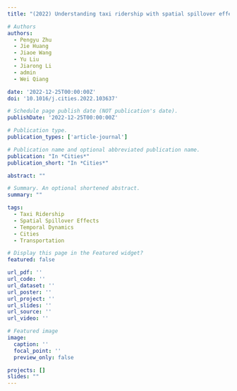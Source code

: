 ```yaml
---
title: "(2022) Understanding taxi ridership with spatial spillover effects and temporal dynamics. Cities, 125, 103637"

# Authors
authors:
  - Pengyu Zhu
  - Jie Huang
  - Jiaoe Wang
  - Yu Liu
  - Jiarong Li
  - admin
  - Wei Qiang

date: '2022-12-25T00:00:00Z'
doi: '10.1016/j.cities.2022.103637'

# Schedule page publish date (NOT publication's date).
publishDate: '2022-12-25T00:00:00Z'

# Publication type.
publication_types: ['article-journal']

# Publication name and optional abbreviated publication name.
publication: "In *Cities*"
publication_short: "In *Cities*"

abstract: ""

# Summary. An optional shortened abstract.
summary: ""

tags:
  - Taxi Ridership
  - Spatial Spillover Effects
  - Temporal Dynamics
  - Cities
  - Transportation

# Display this page in the Featured widget?
featured: false

url_pdf: ''
url_code: ''
url_dataset: ''
url_poster: ''
url_project: ''
url_slides: ''
url_source: ''
url_video: ''

# Featured image
image:
  caption: ''
  focal_point: ''
  preview_only: false

projects: []
slides: ""
---
```

